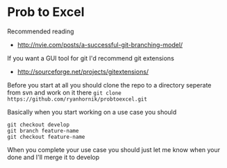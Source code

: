 # Prob to Excel
Recommended reading
 - http://nvie.com/posts/a-successful-git-branching-model/

If you want a GUI tool for git I'd recommend git extensions
 - http://sourceforge.net/projects/gitextensions/

Before you start at all you should clone the repo to a directory seperate from svn and work on it there
```git clone https://github.com/ryanhornik/probtoexcel.git```

Basically when you start working on a use case you should
```
git checkout develop
git branch feature-name
git checkout feature-name
```

When you complete your use case you should just let me know when your done and I'll merge it to develop
